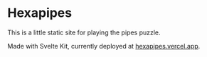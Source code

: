 # Hexapipes

This is a little static site for playing the pipes puzzle.

Made with Svelte Kit, currently deployed at [hexapipes.vercel.app](www.hexapipes.vercel.app/hexagonal/5/1).
